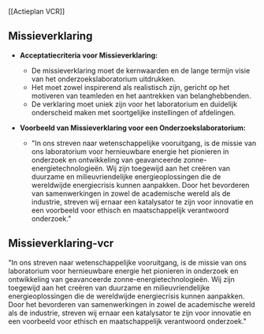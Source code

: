 [[Actieplan VCR]]

## Missieverklaring

- **Acceptatiecriteria voor Missieverklaring:**
  - De missieverklaring moet de kernwaarden en de lange termijn visie van het onderzoekslaboratorium uitdrukken.
  - Het moet zowel inspirerend als realistisch zijn, gericht op het motiveren van teamleden en het aantrekken van belanghebbenden.
  - De verklaring moet uniek zijn voor het laboratorium en duidelijk onderscheid maken met soortgelijke instellingen of afdelingen.

- **Voorbeeld van Missieverklaring voor een Onderzoekslaboratorium:**
  - "In ons streven naar wetenschappelijke vooruitgang, is de missie van ons laboratorium voor hernieuwbare energie het pionieren in onderzoek en ontwikkeling van geavanceerde zonne-energietechnologieën. Wij zijn toegewijd aan het creëren van duurzame en milieuvriendelijke energieoplossingen die de wereldwijde energiecrisis kunnen aanpakken. Door het bevorderen van samenwerkingen in zowel de academische wereld als de industrie, streven wij ernaar een katalysator te zijn voor innovatie en een voorbeeld voor ethisch en maatschappelijk verantwoord onderzoek."

## Missieverklaring-vcr

"In ons streven naar wetenschappelijke vooruitgang, is de missie van ons laboratorium voor hernieuwbare energie het pionieren in onderzoek en ontwikkeling van geavanceerde zonne-energietechnologieën. Wij zijn toegewijd aan het creëren van duurzame en milieuvriendelijke energieoplossingen die de wereldwijde energiecrisis kunnen aanpakken. Door het bevorderen van samenwerkingen in zowel de academische wereld als de industrie, streven wij ernaar een katalysator te zijn voor innovatie en een voorbeeld voor ethisch en maatschappelijk verantwoord onderzoek."
